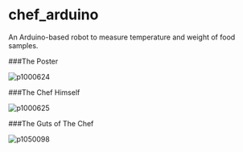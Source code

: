 # chef_arduino
An Arduino-based robot to measure temperature and weight of food samples.

###The Poster

![p1000624](https://cloud.githubusercontent.com/assets/15304375/12313175/c8911880-ba2a-11e5-80d5-f145e8af6feb.JPG)

###The Chef Himself

![p1000625](https://cloud.githubusercontent.com/assets/15304375/12313180/e17fd868-ba2a-11e5-95b1-98725c885182.JPG)

###The Guts of The Chef

![p1050098](https://cloud.githubusercontent.com/assets/15304375/12313192/f6f25996-ba2a-11e5-8905-fe83a4b872ac.JPG)
